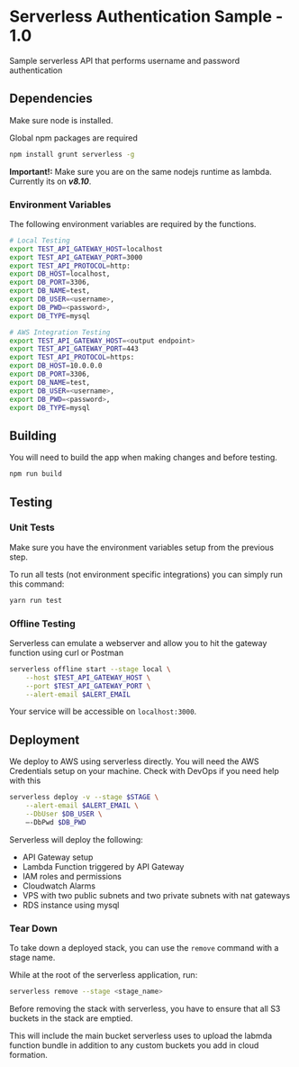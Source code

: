 # Serverless Authentication Sample - 1.0
Sample serverless API that performs username and password authentication

<!-- 
TODO: add badges
# <a href="https://circleci.com/gh/MFourMobile/mfour-auto-complete-service">
# <img src="https://circleci.com/gh/MFourMobile/mfour-auto-complete-service.svg?style=shield&circle-token=6ade52254f840a128823978162dd02efdde393f6" alt="Build Status"></a>
-->

## Dependencies

Make sure node is installed.

Global npm packages are required

```bash
npm install grunt serverless -g
```

**Important!:** Make sure you are on the same nodejs runtime as lambda. Currently its on **_v8.10_**.

### Environment Variables

The following environment variables are required by the functions.

```bash
# Local Testing
export TEST_API_GATEWAY_HOST=localhost
export TEST_API_GATEWAY_PORT=3000
export TEST_API_PROTOCOL=http:
export DB_HOST=localhost,
export DB_PORT=3306,
export DB_NAME=test,
export DB_USER=<username>,
export DB_PWD=<password>,
export DB_TYPE=mysql

# AWS Integration Testing
export TEST_API_GATEWAY_HOST=<output endpoint>
export TEST_API_GATEWAY_PORT=443
export TEST_API_PROTOCOL=https:
export DB_HOST=10.0.0.0
export DB_PORT=3306,
export DB_NAME=test,
export DB_USER=<username>,
export DB_PWD=<password>,
export DB_TYPE=mysql
```

## Building

You will need to build the app when making changes and before testing.
```bash
npm run build
```

## Testing

### Unit Tests

Make sure you have the environment variables setup from the previous step.

To run all tests (not environment specific integrations) you can simply run this command:
```bash
yarn run test
```

### Offline Testing

Serverless can emulate a webserver and allow you to hit the gateway function using curl or Postman


```bash
serverless offline start --stage local \
    --host $TEST_API_GATEWAY_HOST \
    --port $TEST_API_GATEWAY_PORT \
    --alert-email $ALERT_EMAIL
```

Your service will be accessible on `localhost:3000`.

## Deployment

We deploy to AWS using serverless directly. You will need the AWS Credentials setup on your machine. Check with DevOps if you need help with this

```bash
serverless deploy -v --stage $STAGE \
    --alert-email $ALERT_EMAIL \
    --DbUser $DB_USER \
    —-DbPwd $DB_PWD
```
Serverless will deploy the following:
* API Gateway setup
* Lambda Function triggered by API Gateway
* IAM roles and permissions
* Cloudwatch Alarms
* VPS with two public subnets and two private subnets with nat gateways
* RDS instance using mysql

### Tear Down

To take down a deployed stack, you can use the `remove` command with a stage name.

While at the root of the serverless application, run:

```bash
serverless remove --stage <stage_name>
```

Before removing the stack with serverless, you have to ensure that all S3 buckets in the stack are emptied.

This will include the main bucket serverless uses to upload the labmda function bundle in addition to any custom buckets you add in cloud formation.
